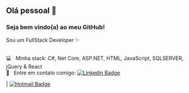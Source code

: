 ## Olá pessoal 👋
### Seja bem vindo(a) ao meu GitHub!

Sou um FullStack Developer :sparkles:

<br/> :computer: &nbsp; Minha stack: C#, Net Core, ASP.NET, HTML, JavaScript, SQLSERVER, jQuery & React
<br/> :email: &nbsp; Entre em contato comigo: [![Linkedin Badge](https://img.shields.io/badge/-FranciscoRafael-blue?style=flat-square&logo=Linkedin&logoColor=white&link=https://https://www.linkedin.com/in/francisco-rafael-a79330a4/)](https://https://www.linkedin.com/in/francisco-rafael-a79330a4/)

| 
[![Hotmail Badge](https://img.shields.io/badge/-francisco_rafael@hotmail.com.br-c14438?style=flat-square&logo=Hotmail&logoColor=white&link=mailto:francisco_rafael@hotmail.com.br)](mailto:francisco_rafael@hotmail.com.br)
